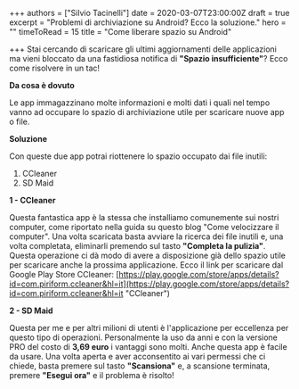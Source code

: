 +++
authors = ["Silvio Tacinelli"]
date = 2020-03-07T23:00:00Z
draft = true
excerpt = "Problemi di archiviazione su Android? Ecco la soluzione."
hero = ""
timeToRead = 15
title = "Come liberare spazio su Android"

+++
Stai cercando di scaricare gli ultimi aggiornamenti delle applicazioni ma vieni bloccato da una fastidiosa notifica di **"Spazio insufficiente"**? Ecco come risolvere in un tac!

**Da cosa è dovuto**

Le app immagazzinano molte informazioni e molti dati i quali nel tempo vanno ad occupare lo spazio di archiviazione utile per scaricare nuove app o file.

**Soluzione**

Con queste due app potrai riottenere lo spazio occupato dai file inutili:

1. CCleaner
2. SD Maid

**1 - CCleaner**

Questa fantastica app è la stessa che installiamo comunemente sui nostri computer, come riportato nella guida su questo blog "Come velocizzare il computer". Una volta scaricata basta avviare la ricerca dei file inutili e, una volta completata, eliminarli premendo sul tasto **"Completa la pulizia"**. Questa operazione ci dà modo di avere a disposizione già dello spazio utile per scaricare anche la prossima applicazione. Ecco il link per scaricare dal Google Play Store CCleaner: [https://play.google.com/store/apps/details?id=com.piriform.ccleaner&hl=it](https://play.google.com/store/apps/details?id=com.piriform.ccleaner&hl=it "CCleaner")

**2 - SD Maid**

Questa per me e per altri milioni di utenti è l'applicazione per eccellenza per questo tipo di operazioni. Personalmente la uso da anni e con la versione PRO del costo di **3,69 euro** i vantaggi sono molti. Anche questa app è facile da usare. Una volta aperta e aver acconsentito ai vari permessi che ci chiede, basta premere sul tasto **"Scansiona"** e, a scansione terminata, premere **"Esegui ora"** e il problema è risolto!